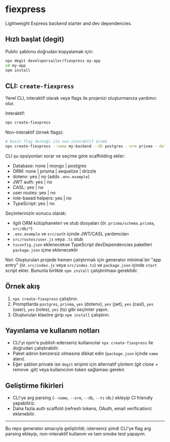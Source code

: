 # fiexpress

Lightweight Express backend starter and dev dependencies.

## Hızlı başlat (degit)

Public şablonu doğrudan kopyalamak için:

```bash
npx degit developersailor/fiexpress my-app
cd my-app
npm install
```

## CLI: `create-fiexpress`

Yerel CLI, interaktif olarak veya flags ile projenizi oluşturmanıza yardımcı olur.

Interaktif:

```bash
npx create-fiexpress
```

Non-interaktif (örnek flags):

```bash
# basit flag desteği ile non-interaktif örnek
npx create-fiexpress --name my-backend --db postgres --orm prisma --dotenv yes --jwt yes --casl no --user yes --roles yes --ts yes
```

CLI şu opsiyonları sorar ve seçime göre scaffolding ekler:

- Database: none | mongo | postgres
- ORM: none | prisma | sequelize | drizzle
- dotenv: yes | no (adds `.env.example`)
- JWT auth: yes | no
- CASL: yes | no
- user routes: yes | no
- role-based helpers: yes | no
- TypeScript: yes | no

Seçimlerinizin sonucu olarak:

- ilgili ORM kütüphaneleri ve stub dosyaları (ör. `prisma/schema.prisma`, `src/db/*`)
- `.env.example` ve `src/auth` içinde JWT/CASL yardımcıları
- `src/routes/user.js` veya `.ts` stub
- `tsconfig.json` eklenecekse TypeScript devDependencies paketleri `package.json` içine eklenecektir

Not: Oluşturulan projede hemen çalıştırmak için generator minimal bir "app entry" (ör. `src/index.js` veya `src/index.ts`) ve `package.json` içinde `start` script ekler. Bununla birlikte `npm install` çalıştırılması gereklidir.

## Örnek akış

1. `npx create-fiexpress` çalıştırın.
2. Promptlarda `postgres`, `prisma`, `yes` (dotenv), `yes` (jwt), `yes` (casl), `yes` (user), `yes` (roles), `yes` (ts) gibi seçimler yapın.
3. Oluşturulan klasöre girip `npm install` çalıştırın.

## Yayınlama ve kullanım notları

- CLI'yi npm'e publish ederseniz kullanıcılar `npx create-fiexpress` ile doğrudan çalıştırabilir.
- Paket adının benzersiz olmasına dikkat edin (`package.json` içinde `name` alanı).
- Eğer şablon private ise `degit` erişimi için alternatif yöntem (git clone + remove .git) veya kullanıcının token sağlaması gerekir.

## Geliştirme fikirleri

- CLI'ye arg parsing (`--name`, `--orm`, `--db`, `--ts` vb.) ekleyip CI friendly yapabiliriz.
- Daha fazla auth scaffold (refresh tokens, OAuth, email verification) eklenebilir.

---

Bu repo generator amacıyla geliştirildi; isterseniz şimdi CLI'ye flag arg parsing ekleyip, non-interaktif kullanım ve tam smoke test yapayım.
